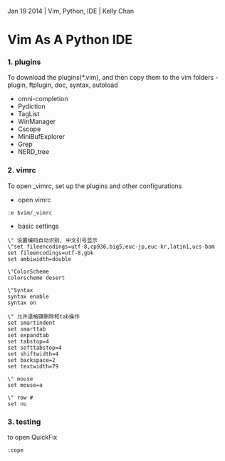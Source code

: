 Jan 19 2014 | Vim, Python, IDE | Kelly Chan
# Vim As A Python IDE

### 1. plugins
To download the plugins(*.vim), and then copy them to the vim folders - plugin, ftplugin, doc, syntax, autoload
- omni-completion
- Pydiction
- TagList
- WinManager
- Cscope
- MiniBufExplorer
- Grep
- NERD_tree

### 2. vimrc
To open _vimrc, set up the plugins and other configurations  
- open vimrc  
```
:e $vim/_vimrc 
```
- basic settings  
```
\" 设置编码自动识别, 中文引号显示  
\"set fileencodings=utf-8,cp936,big5,euc-jp,euc-kr,latin1,ucs-bom  
set fileencodings=utf-8,gbk  
set ambiwidth=double 

\"ColorScheme
colorscheme desert

\"Syntax
syntax enable
syntax on

\" 允许退格键删除和tab操作  
set smartindent  
set smarttab  
set expandtab  
set tabstop=4  
set softtabstop=4  
set shiftwidth=4  
set backspace=2
set textwidth=79

\" mouse 
set mouse=a

\" row # 
set nu 

```


### 3. testing

to open QuickFix
```
:cope
```
